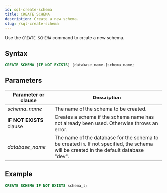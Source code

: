 ```yaml
---
id: sql-create-schema
title: CREATE SCHEMA
description: Create a new schema.
slug: /sql-create-schema
---
```


Use the `CREATE SCHEMA` command to create a new schema.

## Syntax

```sql
CREATE SCHEMA [IF NOT EXISTS] [database_name.]schema_name;
```
## Parameters
|Parameter or clause        | Description           |
|---------------------------|-----------------------|
|*schema_name*                   |The name of the schema to be created.|
|<b>IF NOT EXISTS</b> clause      |Creates a schema if the schema name has not already been used. Otherwise throws an error.|
|*database_name*                 |The name of the database for the schema to be created in. If not specified, the schema will be created in the default database "dev".|

## Example
```sql
CREATE SCHEMA IF NOT EXISTS schema_1;
```